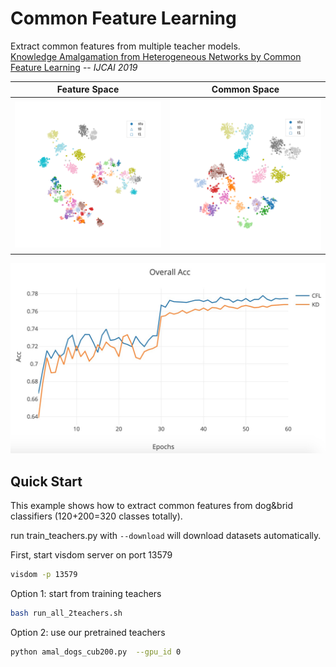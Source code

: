 # Common Feature Learning
Extract common features from multiple teacher models.  
[Knowledge Amalgamation from Heterogeneous Networks by Common Feature Learning](http://arxiv.org/abs/1906.10546) -- *IJCAI 2019*

Feature Space             |  Common Space
:-------------------------:|:-------------------------:
![cfl-feature-space](tsne_results/feature_space_tsne_0.png)  |  ![cfl-feature-space](tsne_results/common_space_tsne_0.png)

![cfl-accuracy-curve](cfl-results.png)

## Quick Start
This example shows how to extract common features from dog&brid classifiers (120+200=320 classes totally).

run train_teachers.py with `--download` will download datasets automatically.

First, start visdom server on port 13579
```bash
visdom -p 13579
```

Option 1: start from training teachers 
```bash
bash run_all_2teachers.sh
```

Option 2: use our pretrained teachers
```bash
python amal_dogs_cub200.py  --gpu_id 0
```
